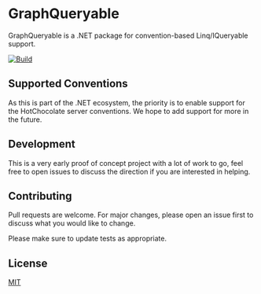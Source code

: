 # GraphQueryable

GraphQueryable is a .NET package for convention-based Linq/IQueryable support.

[![Build](https://github.com/eliottrobson/graph-queryable/actions/workflows/dotnet.yml/badge.svg?branch=main)](https://github.com/eliottrobson/graph-queryable/actions/workflows/dotnet.yml)

## Supported Conventions

As this is part of the .NET ecosystem, the priority is to enable support for the HotChocolate server conventions. We hope to add support for more in the future.

## Development

This is a very early proof of concept project with a lot of work to go, feel free to open issues to discuss the direction if you are interested in helping.

## Contributing
Pull requests are welcome. For major changes, please open an issue first to discuss what you would like to change.

Please make sure to update tests as appropriate.

## License
[MIT](https://choosealicense.com/licenses/mit/)
